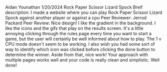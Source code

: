 Aidan Younathan
1/20/2024
Rock Paper Scissor Lizard Spock
Breif description: I made a website where you can play Rock Paper Scissor Lizard Spock against another player or against a cpu
Peer Reviewer: Jerrod Packard
Peer Review: Nice design! I like the gradient in the background. I like the icons and the gifs that play on the results screen. It's a little annoying clicking through the rules page every time you want to start a game, but the user will certainly be well informed about how to play. The 1 v CPU mode doesn't seem to be working. I also wish you had some sort of way to identify which icon was clicked before clicking the done button to determine the winner. Aside from that, nice work! Your approach with multiple pages works well and your code is really clean and simplistic. Well done!

